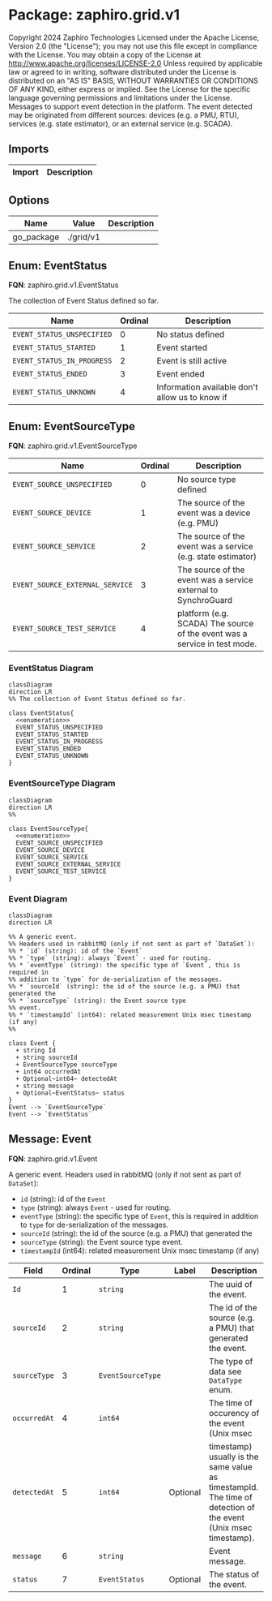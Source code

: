 # Package: zaphiro.grid.v1

Copyright 2024 Zaphiro Technologies Licensed under the Apache License, Version 2.0 (the "License"); you may not use this file except in compliance with the License. You may obtain a copy of the License at http://www.apache.org/licenses/LICENSE-2.0 Unless required by applicable law or agreed to in writing, software distributed under the License is distributed on an "AS IS" BASIS, WITHOUT WARRANTIES OR CONDITIONS OF ANY KIND, either express or implied. See the License for the specific language governing permissions and limitations under the License. <!-- markdownlint-disable -->
Messages to support event detection in the platform.
The event detected may be originated from different sources: devices (e.g. a
PMU, RTU), services (e.g. state estimator), or an external service (e.g. SCADA).



## Imports

| Import | Description |
|--------|-------------|



## Options

| Name       | Value     | Description |
|------------|-----------|-------------|
| go_package | ./grid/v1 |             |



## Enum: EventStatus

**FQN**: zaphiro.grid.v1.EventStatus

The collection of Event Status defined so far.


| Name                       | Ordinal | Description                                      |
|----------------------------|---------|--------------------------------------------------|
| `EVENT_STATUS_UNSPECIFIED` | 0       | No status defined                                |
| `EVENT_STATUS_STARTED`     | 1       | Event started                                    |
| `EVENT_STATUS_IN_PROGRESS` | 2       | Event is still active                            |
| `EVENT_STATUS_ENDED`       | 3       | Event ended                                      |
| `EVENT_STATUS_UNKNOWN`     | 4       | Information available don't allow us to know if  |


## Enum: EventSourceType

**FQN**: zaphiro.grid.v1.EventSourceType




| Name                            | Ordinal | Description                                                                |
|---------------------------------|---------|----------------------------------------------------------------------------|
| `EVENT_SOURCE_UNSPECIFIED`      | 0       | No source type defined                                                     |
| `EVENT_SOURCE_DEVICE`           | 1       | The source of the event was a device (e.g. PMU)                            |
| `EVENT_SOURCE_SERVICE`          | 2       | The source of the event was a service (e.g. state estimator)               |
| `EVENT_SOURCE_EXTERNAL_SERVICE` | 3       | The source of the event was a service external to SynchroGuard             |
| `EVENT_SOURCE_TEST_SERVICE`     | 4       | platform (e.g. SCADA) The source of the event was a service in test mode.  |



### EventStatus Diagram

```mermaid
classDiagram
direction LR
%% The collection of Event Status defined so far.

class EventStatus{
  <<enumeration>>
  EVENT_STATUS_UNSPECIFIED
  EVENT_STATUS_STARTED
  EVENT_STATUS_IN_PROGRESS
  EVENT_STATUS_ENDED
  EVENT_STATUS_UNKNOWN
}
```
### EventSourceType Diagram

```mermaid
classDiagram
direction LR
%% 

class EventSourceType{
  <<enumeration>>
  EVENT_SOURCE_UNSPECIFIED
  EVENT_SOURCE_DEVICE
  EVENT_SOURCE_SERVICE
  EVENT_SOURCE_EXTERNAL_SERVICE
  EVENT_SOURCE_TEST_SERVICE
}
```
### Event Diagram

```mermaid
classDiagram
direction LR

%% A generic event.
%% Headers used in rabbitMQ (only if not sent as part of `DataSet`):
%% * `id` (string): id of the `Event`
%% * `type` (string): always `Event` - used for routing.
%% * `eventType` (string): the specific type of `Event`, this is required in
%% addition to `type` for de-serialization of the messages.
%% * `sourceId` (string): the id of the source (e.g. a PMU) that generated the
%% * `sourceType` (string): the Event source type
%% event.
%% * `timestampId` (int64): related measurement Unix msec timestamp (if any)
%% 

class Event {
  + string Id
  + string sourceId
  + EventSourceType sourceType
  + int64 occurredAt
  + Optional~int64~ detectedAt
  + string message
  + Optional~EventStatus~ status
}
Event --> `EventSourceType`
Event --> `EventStatus`

```

## Message: Event

**FQN**: zaphiro.grid.v1.Event

A generic event.
Headers used in rabbitMQ (only if not sent as part of `DataSet`):
* `id` (string): id of the `Event`
* `type` (string): always `Event` - used for routing.
* `eventType` (string): the specific type of `Event`, this is required in
addition to `type` for de-serialization of the messages.
* `sourceId` (string): the id of the source (e.g. a PMU) that generated the
* `sourceType` (string): the Event source type
event.
* `timestampId` (int64): related measurement Unix msec timestamp (if any)



| Field        | Ordinal | Type              | Label    | Description                                                                                                     |
|--------------|---------|-------------------|----------|-----------------------------------------------------------------------------------------------------------------|
| `Id`         | 1       | `string`          |          | The uuid of the event.                                                                                          |
| `sourceId`   | 2       | `string`          |          | The id of the source (e.g. a PMU) that generated the event.                                                     |
| `sourceType` | 3       | `EventSourceType` |          | The type of data see `DataType` enum.                                                                           |
| `occurredAt` | 4       | `int64`           |          | The time of occurency of the event (Unix msec                                                                   |
| `detectedAt` | 5       | `int64`           | Optional | timestamp) usually is the same value as timestampId. The time of detection of the event (Unix msec timestamp).  |
| `message`    | 6       | `string`          |          | Event message.                                                                                                  |
| `status`     | 7       | `EventStatus`     | Optional | The status of the event.                                                                                        |






<!-- Created by: Proto Diagram Tool -->
<!-- https://github.com/GoogleCloudPlatform/proto-gen-md-diagrams -->
